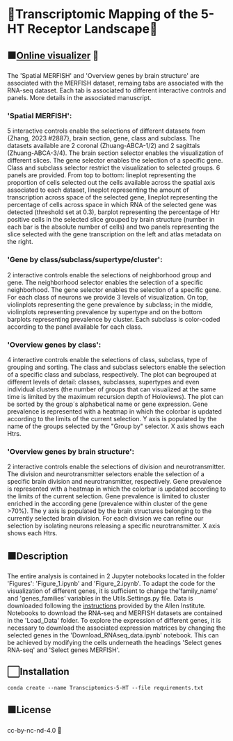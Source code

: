 # 🧬Transcriptomic Mapping of the 5-HT Receptor Landscape🧬

## 🟧[Online visualizer](https://huggingface.co/spaces/RDeF654875678597657/5-HT-Transcriptomics) 🧠

The 'Spatial MERFISH' and 'Overview genes by brain structure' are associated with the MERFISH dataset, remaing tabs are associated with the RNA-seq dataset. Each tab is associated to different interactive controls and panels. 
More details in the associated manuscript.

### 'Spatial MERFISH': 
5 interactive controls enable the selections of different datasets from {Zhang, 2023 #2887}, brain section, gene, class and subclass. The datasets available are 2 coronal (Zhuang-ABCA-1/2) and 2 sagittals (Zhuang-ABCA-3/4). The brain section selector enables the visualization of different slices. The gene selector enables the selection of a specific gene. Class and subclass selector restrict the visualization to selected groups. 6 panels are provided. From top to bottom: lineplot representing the proportion of cells selected out the cells available across the spatial axis associated to each dataset, lineplot representing the amount of transcription across space of the selected gene, lineplot representing the percentage of cells across space in which RNA of the selected gene was detected (threshold set at 0.3), barplot representing the percentage of Htr positive cells in the selected slice grouped by brain structure (number in each bar is the absolute number of cells) and two panels representing the slice selected with the gene transcription on the left and atlas metadata on the right. 

### 'Gene by class/subclass/supertype/cluster': 
2 interactive controls enable the selections of neighborhood group and gene. The neighborhood selector enables the selection of a specific neighborhood. The gene selector enables the selection of a specific gene. For each class of neurons we provide 3 levels of visualization. On top, violinplots representing the gene prevalence by subclass; in the middle, violinplots representing prevalence by supertype and on the bottom barplots representing prevalence by cluster. Each subclass is color-coded according to the panel available for each class. 

### 'Overview genes by class': 
4 interactive controls enable the selections of class, subclass, type of grouping and sorting. The class and subclass selectors enable the selection of a specific class and subclass, respectively. The plot can begrouped at different levels of detail: classes, subclasses, supertypes and even individual clusters (the number of groups that can visualized at the same time is limited by the maximum recursion depth of Holoviews). The plot can be sorted by the group´s alphabetical name or gene expression. Gene prevalence is represented with a heatmap in which the colorbar is updated according to the limits of the current selection. Y axis is populated by the name of the groups selected by the "Group by" selector. X axis shows each Htrs. 

### 'Overview genes by brain structure': 
2 interactive controls enable the selections of division and neurotransmitter. The division and neurotransmitter selectors enable the selection of a specific brain division and neurotransmitter, respectively. Gene prevalence is represented with a heatmap in which the colorbar is updated according to the limits of the current selection. Gene prevalence is limited to cluster enriched in the according gene (prevalence within cluster of the gene >70%). The y axis is populated by the brain structures belonging to the currently selected brain division. For each division we can refine our selection by isolating neurons releasing a specific neurotransmitter. X axis shows each Htrs. 


## ⬛️Description

The entire analysis is contained in 2 Jupyter notebooks located in the folder 'Figures': 'Figure_1.ipynb' and 'Figure_2.ipynb'. To adapt the code for the visualization of different genes, it is sufficient to change the'family_name' and 'genes_families' variables in the Utils.Settings.py file. Data is downloaded following the [instructions](https://alleninstitute.github.io/abc_atlas_access/intro.html) provided by the Allen Institute. Notebooks to download the RNA-seq and MERFISH datasets are contained in the 'Load_Data' folder. To explore the expression of different genes, it is necessary to download the associated expression matrices by changing the selected genes in the 'Download_RNAseq_data.ipynb' notebook. This can be achieved by modifying the cells underneath the headings 'Select genes RNA-seq' and 'Select genes MERFISH'.

## ⬜️Installation
```
conda create --name Transciptomics-5-HT --file requirements.txt
```

## 🟩License

cc-by-nc-nd-4.0 🪪
